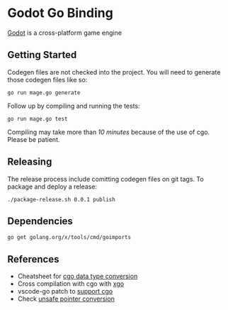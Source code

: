 # Godot Go Binding

[Godot](https://github.com/godotengine/godot) is a cross-platform game engine

## Getting Started

Codegen files are not checked into the project. You will need to generate those codegen files like so:

    go run mage.go generate

Follow up by compiling and running the tests:

    go run mage.go test

Compiling may take more than *10 minutes* because of the use of cgo. Please be patient.


## Releasing

The release process include comitting codegen files on git tags. To package and deploy a release:

    ./package-release.sh 0.0.1 publish


## Dependencies

    go get golang.org/x/tools/cmd/goimports


## References

* Cheatsheet for [cgo data type conversion](https://gist.github.com/zchee/b9c99695463d8902cd33)
* Cross compilation with cgo with [xgo](https://github.com/karalabe/xgo)
* vscode-go patch to [support cgo](https://github.com/golang/go/issues/35721#issuecomment-568543991)
* Check [unsafe pointer conversion](https://blog.gopheracademy.com/advent-2019/safe-use-of-unsafe-pointer/)
